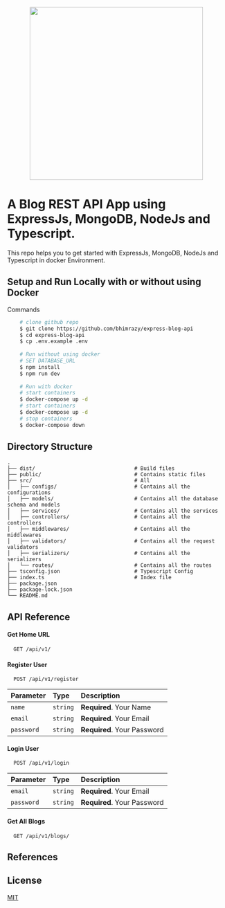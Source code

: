 <p align="center">
  <img height="400" width="auto" src="https://user-images.githubusercontent.com/46085301/196043714-8ac5ad0d-1286-4ab6-aa6b-c1e4cdccf3d0.png">
</p>
  
# A Blog REST API App using ExpressJs, MongoDB, NodeJs and Typescript.
This repo helps you to get started with ExpressJs, MongoDB, NodeJs and Typescript in docker Environment.

## Setup and Run Locally with or without using Docker

Commands

  ```bash
      # clone github repo
      $ git clone https://github.com/bhimrazy/express-blog-api
      $ cd express-blog-api
      $ cp .env.example .env
      
      # Run without using docker
      # SET DATABASE_URL
      $ npm install
      $ npm run dev
      
      # Run with docker      
      # start containers
      $ docker-compose up -d
      # start containers
      $ docker-compose up -d
      # stop containers
      $ docker-compose down
  ```
## Directory Structure
```
.
├── dist/                                # Build files
├── public/                              # Contains static files
├── src/                                 # All 
│   ├── configs/                         # Contains all the configurations
│   ├── models/                          # Contains all the database schema and models
│   ├── services/                        # Contains all the services
│   ├── controllers/                     # Contains all the controllers
│   ├── middlewares/                     # Contains all the middlewares
│   ├── validators/                      # Contains all the request validators
│   ├── serializers/                     # Contains all the serializers
│   └── routes/                          # Contains all the routes
├── tsconfig.json                        # Typescript Config
├── index.ts                             # Index file
├── package.json
├── package-lock.json
└── README.md
```

## API Reference

#### Get Home URL

```
  GET /api/v1/
```

#### Register User

```
  POST /api/v1/register
```

| Parameter | Type     | Description                |
| :-------- | :------- | :------------------------- |
|  `name`   | `string` | **Required**. Your Name    |
|  `email`  | `string` | **Required**. Your Email   |
|`password` | `string` | **Required**. Your Password|

#### Login User

```
  POST /api/v1/login
```

| Parameter | Type     | Description                |
| :-------- | :------- | :------------------------- |
|  `email`  | `string` | **Required**. Your Email   |
|`password` | `string` | **Required**. Your Password|

#### Get All Blogs

```
  GET /api/v1/blogs/
```
## References


## License

[MIT](https://github.com/bhimrazy/express-app-with-docker-setup/blob/master/LICENSE)

<!-- docker exec -it <container-id> bash -->
<!--
mongosh
show dbs
show users
use db_name
mongo --port 27017 -u username -p password --authenticationDatabase mydbone
express-jsdoc-swagger

https://blog.appsignal.com/2022/08/17/build-a-crud-app-with-nodejs-and-mongodb.html
https://blog.appsignal.com/2022/09/14/secure-your-nodejs-app-with-json-web-tokens.html
https://jayeshchoudhary.hashnode.dev/how-to-easily-validate-request-data-using-express-validator-in-nodejs
 -->

